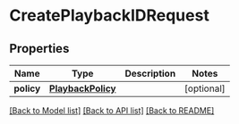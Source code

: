 # CreatePlaybackIDRequest

## Properties
Name | Type | Description | Notes
------------ | ------------- | ------------- | -------------
**policy** | [**PlaybackPolicy**](PlaybackPolicy.md) |  | [optional]

[[Back to Model list]](../README.md#documentation-for-models) [[Back to API list]](../README.md#documentation-for-api-endpoints) [[Back to README]](../README.md)


